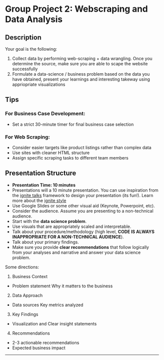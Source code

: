# Group Project 2: Webscraping and Data Analysis 

## Description 

Your goal is the following:

1. Collect data by performing web-scraping + data wrangling. Once you determine the source, make sure you are able to scape the website successfully
2. Formulate a data-science / business problem based on the data you have obtained, present your learnings and interesting takeway using appriopriate visualizations



## Tips

### For Business Case Development:
  - Set a strict 30-minute timer for final business case selection
### For Web Scraping:
- Consider easier targets like product listings rather than complex data
- Use sites with cleaner HTML structure
- Assign specific scraping tasks to different team members



## Presentation Structure


- **Presentation Time: 10 minutes**
- Presentations will a 10 minute presentation. You can use inspiration from the [ignite talks](http://www.ignitetalks.io/) framework to design your presentation (its fun!). Learn more about the [ignite style](https://speakingaboutpresenting.com/content/fast-ignite-presentation/) 
- Use Google Slides or some other visual aid (Keynote, Powerpoint, etc).
- Consider the audience. Assume you are presenting to a non-technical audience.
- Start with the **data science problem**.
- Use visuals that are appropriately scaled and interpretable.
- Talk about your procedure/methodology (high level, **CODE IS ALWAYS INAPPROPRIATE FOR A NON-TECHNICAL AUDIENCE**).
- Talk about your primary findings.
- Make sure you provide **clear recommendations** that follow logically from your analyses and narrative and answer your data science problem.

Some directions: 
1. Business Context 
- Problem statement
Why it matters to the business
2. Data Approach 
- Data sources
Key metrics analyzed
3. Key Findings 
- Visualization and Clear insight statements
4. Recommendations 
- 2-3 actionable recommendations
- Expected business impact

---